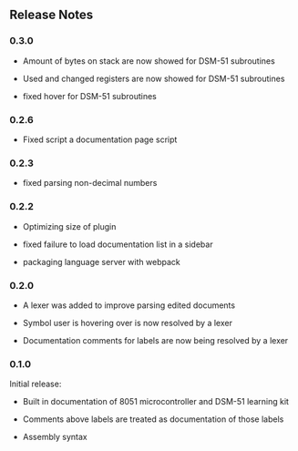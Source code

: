 ## Release Notes

### 0.3.0
 - Amount of bytes on stack are now showed for DSM-51 subroutines
 
 - Used and changed registers are now showed for DSM-51 subroutines
 
 - fixed hover for DSM-51 subroutines

### 0.2.6

 - Fixed script a documentation page script

### 0.2.3

- fixed parsing non-decimal numbers

### 0.2.2

- Optimizing size of plugin

- fixed failure to load documentation list in a sidebar

- packaging language server with webpack

### 0.2.0

- A lexer was added to improve parsing edited documents

- Symbol user is hovering over is now resolved by a lexer

- Documentation comments for labels are now being resolved by a lexer

### 0.1.0

Initial release:

- Built in documentation of 8051 microcontroller and DSM-51 learning kit

- Comments above labels are treated as documentation of those labels

- Assembly syntax
